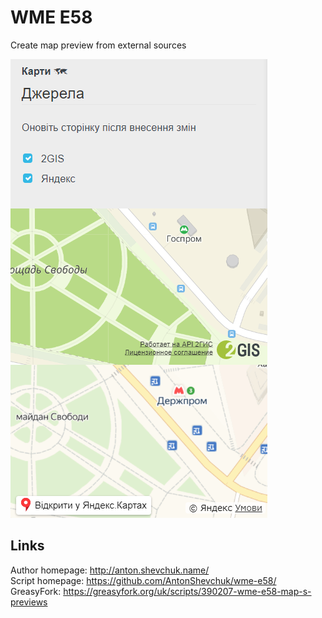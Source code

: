 # WME E58
Create map preview from external sources

![](screenshot.png)

## Links
Author homepage: http://anton.shevchuk.name/  
Script homepage: https://github.com/AntonShevchuk/wme-e58/  
GreasyFork: https://greasyfork.org/uk/scripts/390207-wme-e58-map-s-previews  
